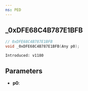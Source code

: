```yaml
---
ns: PED
---
```

## _0xDFE68C4B787E1BFB

```c
// 0xDFE68C4B787E1BFB
void _0xDFE68C4B787E1BFB(Any p0);
```

```
Introduced: v1180
```

## Parameters
* **p0**:

